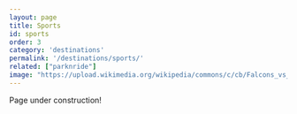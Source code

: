 ```yaml
---
layout: page
title: Sports
id: sports
order: 3
category: 'destinations'
permalink: '/destinations/sports/'
related: ["parknride"]
image: "https://upload.wikimedia.org/wikipedia/commons/c/cb/Falcons_vs_Redskins_2006.jpg"
---
```


Page under construction!
